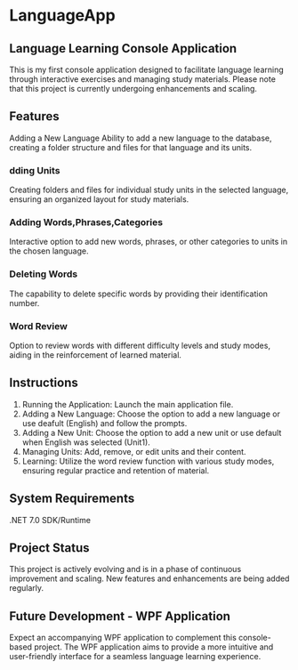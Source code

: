 
# LanguageApp 

## Language Learning Console Application 
This is my first console application designed to facilitate language learning through interactive exercises and managing study materials. Please note that this project is currently undergoing enhancements and scaling.

## Features 
Adding a New Language
Ability to add a new language to the database, creating a folder structure and files for that language and its units.

### dding Units 
Creating folders and files for individual study units in the selected language, ensuring an organized layout for study materials.

### Adding Words,Phrases,Categories 
Interactive option to add new words, phrases, or other categories to units in the chosen language.

### Deleting Words 
The capability to delete specific words by providing their identification number.

### Word Review 
Option to review words with different difficulty levels and study modes, aiding in the reinforcement of learned material.

## Instructions
1. Running the Application: Launch the main application file.
2. Adding a New Language: Choose the option to add a new language or use deafult (English) and follow the prompts.
3. Adding a New Unit: Choose the option to add a new unit or use default when English was selected (Unit1).
4. Managing Units: Add, remove, or edit units and their content.
5. Learning: Utilize the word review function with various study modes, ensuring regular practice and retention of material.

## System Requirements
.NET 7.0 SDK/Runtime

## Project Status 
This project is actively evolving and is in a phase of continuous improvement and scaling. New features and enhancements are being added regularly.

## Future Development - WPF Application 
Expect an accompanying WPF application to complement this console-based project. The WPF application aims to provide a more intuitive and user-friendly interface for a seamless language learning experience.
